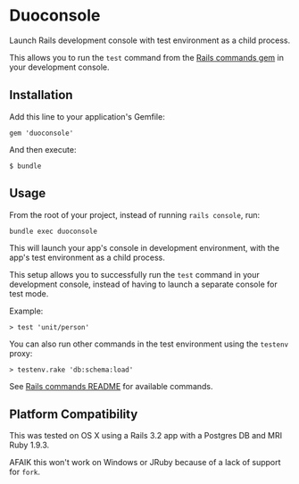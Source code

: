 Duoconsole
==========

Launch Rails development console with test environment as a child process.

This allows you to run the `test` command from the [Rails commands gem](https://github.com/rails/commands) in your development console.


Installation
------------

Add this line to your application's Gemfile:

    gem 'duoconsole'

And then execute:

    $ bundle


Usage
-----
From the root of your project, instead of running `rails console`, run:

    bundle exec duoconsole

This will launch your app's console in development environment, with the app's test environment as a child process.

This setup allows you to successfully run the `test` command in your development console, instead of having to launch a separate console for test mode.

Example:

    > test 'unit/person'

You can also run other commands in the test environment using the `testenv` proxy:

    > testenv.rake 'db:schema:load'

See [Rails commands README](https://github.com/rails/commands/blob/master/README.md) for available commands.


Platform Compatibility
----------------------
This was tested on OS X using a Rails 3.2 app with a Postgres DB and MRI Ruby 1.9.3.

AFAIK this won't work on Windows or JRuby because of a lack of support for `fork`.

